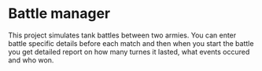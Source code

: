 # Battle manager

This project simulates tank battles between two armies.
You can enter battle specific details before each match and then when you start the battle
you get detailed report on how many turnes it lasted, what events occured and who won.
